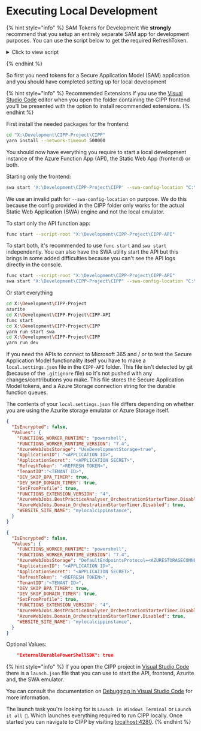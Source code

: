 # Executing Local Development

{% hint style="info" %}
SAM Tokens for Development We **strongly** recommend that you setup an entirely separate SAM app for development purposes. You can use the script below to get the required RefreshToken.

<details>
<summary> Click to view script </summary>

```powershell
function New-PartnerRefreshToken {
    <#
    .SYNOPSIS

    .DESCRIPTION

    .EXAMPLE
 
    #>
    [CmdletBinding()]
    param (
        [Parameter(Mandatory=$true)]
        [string]$clientId,

        [Parameter(Mandatory=$true)]
        [string]$clientSecret,

        [Parameter(Mandatory=$true)]
        [string]$tenantId,

        [Parameter(Mandatory=$true)]
        [string[]]$scopes
    )

    $redirectUri = "http://localhost:8400"
    $codeVerifier = [Convert]::ToBase64String([System.Text.Encoding]::UTF8.GetBytes([System.Guid]::NewGuid().ToString("N") + [System.Guid]::NewGuid().ToString("N")))
    $bytes = [System.Text.Encoding]::UTF8.GetBytes($codeVerifier)
    $codeChallenge = [Convert]::ToBase64String([System.Security.Cryptography.SHA256]::Create().ComputeHash($bytes)).TrimEnd('=').Replace('+', '-').Replace('/', '_')
    $joinedScopes = $scopes -Join " "
    $authUrl = "https://login.microsoftonline.com/$tenantId/oauth2/v2.0/authorize?client_id=$clientId&response_type=code&redirect_uri=$redirectUri&response_mode=query&scope=$joinedScopes&state=12345&code_challenge=$codeChallenge&code_challenge_method=S256&prompt=select_account"

    $listener = New-Object System.Net.HttpListener
    $listener.Prefixes.Add($redirectUri + '/')
    $listener.Start()
    Start-Process "$authUrl"
    $context = $listener.GetContext()
    $response = $context.Response
    $requestUrl = $context.Request.Url.ToString()
    $code = [System.Web.HttpUtility]::ParseQueryString($context.Request.Url.Query).Get("code")
    
    $messageBody = "<h1>Authentication Successful</h1><p>You have successfully authenticated.</p><p>Return to the PowerShell terminal to see the token</p>"
    $htmlContent = ('<!DOCTYPE html><html lang="en"><head><meta charset="UTF-8"><meta name="viewport" content="width=device-width, initial-scale=1.0"><title>Authentication Success</title><style>body{font-family:''Helvetica Neue'',Helvetica,Arial,sans-serif;margin:0;padding:0;display:flex;justify-content:center;align-items:center;height:100vh;background-color:#f8f9fa;color:#212529}.message{text-align:center;padding:20px;background-color:#fff;border:1px solid #dee2e6;border-radius:0.25rem;box-shadow:0 0.5rem 1rem rgba(0,0,0,.15)}h1{color:#007bff}</style></head><body><div class="message">' +$messageBody + '</div></body></html>')
    $buffer = [System.Text.Encoding]::UTF8.GetBytes($htmlContent)
    $response.ContentLength64 = $buffer.Length
    $response.OutputStream.Write($buffer, 0, $buffer.Length)
    $response.OutputStream.Close()
    $listener.Stop()

    $tokenUrl = "https://login.microsoftonline.com/$tenantId/oauth2/v2.0/token"
    $body = @{
        client_id = $clientId
        client_secret = $clientSecret
        scope = $encodedScopes
        code = $code
        redirect_uri = $redirectUri
        grant_type = "authorization_code"
        code_verifier = $codeVerifier
    }
    $response = Invoke-RestMethod -Uri $tokenUrl -Method Post -Body $body -ContentType "application/x-www-form-urlencoded"

    return [pscustomobject]@{
        clientId = $clientId
        clientSecret = $clientSecret
        refreshToken = $response.refresh_token
    }
}
```
Download the script and save it as `New-PartnerRefreshToken.ps1` in your `Downloads` folder. You can then run the script to get the RefreshToken you need.
```powershell
Import-Module "$HOME\Downloads\New-PartnerRefreshToken.ps1"
$HOME\Downloads\New-PartnerRefreshToken.ps1
```
Input `https://graph.microsoft.com/.default offline_access` as the scope.

</details>

{% endhint %}

So first you need tokens for a Secure Application Model (SAM) application and you should have completed setting up for local development

{% hint style="info" %}
Recommended Extensions If you use the [Visual Studio Code](https://code.visualstudio.com/) editor when you open the folder containing the CIPP frontend you'll be presented with the option to install recommended extensions.
{% endhint %}

First install the needed packages for the frontend:

```sh
cd "X:\Development\CIPP-Project\CIPP"
yarn install --network-timeout 500000
```

You should now have everything you require to start a local development instance of the Azure Function App (API), the Static Web App (frontend) or both.

Starting only the frontend:

```sh
swa start 'X:\Development\CIPP-Project\CIPP' --swa-config-location "C:\DoesntExist"
```

We use an invalid path for `--swa-config-location` on purpose. We do this because the config provided in the CIPP folder only works for the actual Static Web Application (SWA) engine and not the local emulator.

To start only the API function app:

```sh
func start --script-root "X:\Development\CIPP-Project\CIPP-API"
```

To start both, it's recommended to use `func start` and `swa start` independently. You can also have the SWA utility start the API but this brings in some added difficulties because you can't see the API logs directly in the console.

```sh
func start --script-root "X:\Development\CIPP-Project\CIPP-API"
swa start "X:\Development\CIPP-Project\CIPP" --swa-config-location "C:\DoesntExist" --api-location http://localhost:7071/
```

Or start everything
```sh
cd X:\Development\CIPP-Project
azurite
cd X:\Development\CIPP-Project\CIPP-API
func start
cd X:\Development\CIPP-Project\CIPP
yarn run start swa
cd X:\Development\CIPP-Project\CIPP
yarn run dev
```

If you need the APIs to connect to Microsoft 365 and / or to test the Secure Application Model functionality itself you have to make a `local.settings.json` file in the `CIPP-API` folder. This file isn't detected by git (because of the `.gitignore` file) so it's not pushed with any changes/contributions you make. This file stores the Secure Application Model tokens, and a Azure Storage connection string for the durable function queues.

The contents of your `local.settings.json` file differs depending on whether you are using the Azurite storage emulator or Azure Storage itself.

```JSON
{
  "IsEncrypted": false,
  "Values": {
    "FUNCTIONS_WORKER_RUNTIME": "powershell",
    "FUNCTIONS_WORKER_RUNTIME_VERSION": "7.4",
    "AzureWebJobsStorage": "UseDevelopmentStorage=true",
    "ApplicationID": "<APPLICATION ID>",
    "ApplicationSecret": "<APPLICATION SECRET>",
    "RefreshToken": "<REFRESH TOKEN>",
    "TenantID":"<TENANT ID>",
    "DEV_SKIP_BPA_TIMER": true,
    "DEV_SKIP_DOMAIN_TIMER": true,
    "SetFromProfile": true,
    "FUNCTIONS_EXTENSION_VERSION": "4",
    "AzureWebJobs.BestPracticeAnalyser_OrchestrationStarterTimer.Disabled": true,
    "AzureWebJobs.Domain_OrchestrationStarterTimer.Disabled": true,
    "WEBSITE_SITE_NAME": "mylocalcippinstance",
  }
}
```

```JSON
{
  "IsEncrypted": false,
  "Values": {
    "FUNCTIONS_WORKER_RUNTIME": "powershell",
    "FUNCTIONS_WORKER_RUNTIME_VERSION": "7.4",
    "AzureWebJobsStorage": "DefaultEndpointsProtocol=<AZURESTORAGECONNECTIONSTRING>",
    "ApplicationID": "<APPLICATION ID>",
    "ApplicationSecret": "<APPLICATION SECRET>",
    "RefreshToken": "<REFRESH TOKEN>",
    "TenantID":"<TENANT ID>",
    "DEV_SKIP_BPA_TIMER": true,
    "DEV_SKIP_DOMAIN_TIMER": true,
    "SetFromProfile": true,
    "FUNCTIONS_EXTENSION_VERSION": "4",
    "AzureWebJobs.BestPracticeAnalyser_OrchestrationStarterTimer.Disabled": true,
    "AzureWebJobs.Domain_OrchestrationStarterTimer.Disabled": true,
    "WEBSITE_SITE_NAME": "mylocalcippinstance",
  }
}
```
Optional Values:
```JSON
    "ExternalDurablePowerShellSDK": true
```

{% hint style="info" %}
If you open the CIPP project in [Visual Studio Code](https://code.visualstudio.com/) there is a `launch.json` file that you can use to start the API, frontend, Azurite and, the SWA emulator.

You can consult the documentation on [Debugging in Visual Studio Code](https://code.visualstudio.com/docs/editor/debugging) for more information.

The launch task you're looking for is `Launch in Windows Terminal` or `Launch it all 🚀`. Which launches everything required to run CIPP locally. Once started you can navigate to CIPP by visiting [localhost:4280](https://localhost:4280/).
{% endhint %}
